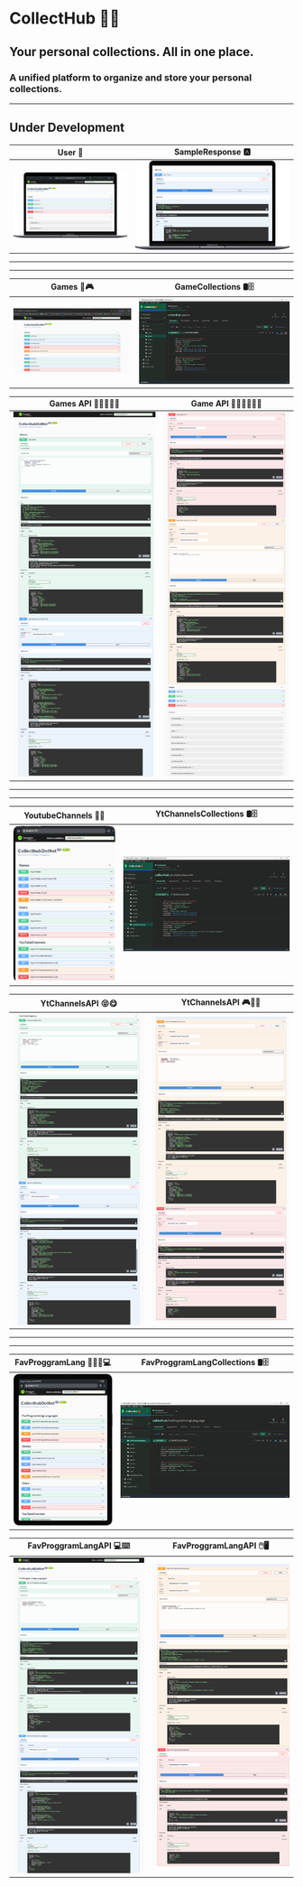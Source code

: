 # CollectHub 🎒📃

## Your personal collections. All in one place.

### A unified platform to organize and store your personal collections.     

---

## Under Development


| User 👥 | SampleResponse 🅰️ |
|----------|--------|
| ![user](./DemoImages/User1.png) | ![userapiresponse](./DemoImages/user2.png) |

---
---

| Games 🏏🎮 | GameCollections 🛢️🗄️ |
|----------|--------|
| ![games](./DemoImages/GameAPiDocs.png) | ![userapiresponse](./DemoImages/GameCollection.png) |



| Games API 🚴🏻‍♂️🏋🏻 | Game API 🏌🏻‍♂️⛹🏻‍♂️ |
|----------|--------|
| ![games](./DemoImages/GamesApiDocs1.png) | ![userapiresponse](./DemoImages/GamesApiDocs2.png) |


---
---

| YoutubeChannels 📲🎯 | YtChannelsCollections 🛢️🗄️ |
|----------|--------|
| ![games](./DemoImages/YtChannelsApiDocs.png) | ![userapiresponse](./DemoImages/YtChannelsCollection.png) |



| YtChannelsAPI 😝😋 | YtChannelsAPI 🎮👌🏻 |
|----------|--------|
| ![games](./DemoImages/YtChannelsApiDocs1.png) | ![userapiresponse](./DemoImages/YtChannelsApiDocs2.png) |


---
---


| FavProggramLang 👨🏻‍💻💻 | FavProggramLangCollections 🛢️🗄️ |
|----------|--------|
| ![games](./DemoImages/FavProggraminLanguagAPIDocs.png) | ![userapiresponse](./DemoImages/FavProggramingLangCollection.png) |



| FavProggramLangAPI 💻⌨️ | FavProggramLangAPI 🖱️🖥️ |
|----------|--------|
| ![games](./DemoImages/FavProggrammingLang1.png) | ![userapiresponse](./DemoImages/FavProggrammingLang2.png) |
